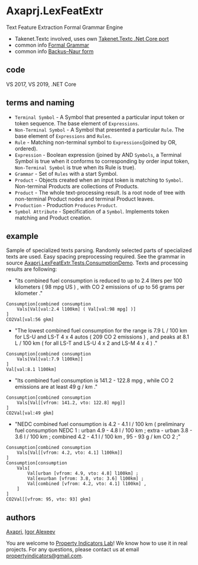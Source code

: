 # Axaprj.LexFeatExtr
Text Feature Extraction Formal Grammar Engine 
- Takenet.Textc involved, uses own [Takenet.Textc .Net Core port](https://github.com/Axaprj/textc-csharp/tree/port2core)
- common info [Formal Grammar](https://en.wikipedia.org/wiki/Formal_grammar)
- common info [Backus–Naur form](https://en.wikipedia.org/wiki/Backus%E2%80%93Naur_form)

## code
VS 2017, VS 2019, .NET Core

## terms and naming
- `Terminal Symbol` - A Symbol that presented a particular input token or token sequence. The base element of `Expressions`. 
- `Non-Terminal Symbol` - A Symbol that presented a particular `Rule`. The base element of `Expressions` and `Rules`.  
- `Rule` - Matching non-terminal symbol to `Expressions`(joined by OR, ordered).
- `Expression` - Boolean expression 
	(joined by AND `Symbols`, a Terminal Symbol is true when it conforms to corresponding by order input token, 
	`Non-Terminal Symbol` is true when its Rule is true). 
- `Grammar` - Set of `Rules` with a start Symbol.
- `Product` - Objects created when an input token is matching to `Symbol`. Non-terminal Products are collections of Products.
- `Product` - The whole text-processing result. Is a root node of tree with non-terminal Product nodes and terminal Product leaves.
- `Production` - Production `Produces` `Product`.
- `Symbol Attribute` - Specification of a `Symbol`. Implements token matching and Product creation.

## example
Sample of specialized texts parsing. Randomly selected parts of specialized texts are used.
Easy spacing preprocessing required.
See the grammar in source [Axaprj.LexFeatExtr.Tests.ConsumptionDemo](https://github.com/Axaprj/LexFeatExtr/blob/master/Tests/Axaprj.LexFeatExtr.Tests/ConsumptionDemo.cs).
Texts and processing results are following:

- "its combined fuel consumption is reduced to up to 2.4 liters per 100 kilometers ( 98 mpg US ) , with CO 2 emissions of up to 56 grams per kilometer ."
```
Consumption[combined consumption 
	Vals[Val[val:2.4 l100km] ( Val[val:98 mpg] )]
]
CO2Val[val:56 gkm]
```

- "The lowest combined fuel consumption for the range is 7.9 L / 100 km for LS-U and LS-T 4 x 4 autos ( 209 CO 2 emissions ) , and peaks at 8.1 L / 100 km ( for all LS-T and LS-U 4 x 2 and LS-M 4 x 4 ) ."
```
Consumption[combined consumption 
    Vals[Val[val:7.9 l100km]]
]
Val[val:8.1 l100km]
```

- "Its combined fuel consumption is 141.2 - 122.8 mpg , while CO 2 emissions are at least 49 g / km ."
```
Consumption[combined consumption 
	Vals[Val[[vfrom: 141.2, vto: 122.8] mpg]]
] 
CO2Val[val:49 gkm]
```

- "NEDC combined fuel consumption is 4.2 - 4.1 l / 100 km ( preliminary fuel consumption NEDC 1 : urban 4.9 - 4.8 l / 100 km ; extra - urban 3.8 - 3.6 l / 100 km ; combined 4.2 - 4.1 l / 100 km , 95 - 93 g / km CO 2 ;"
```
Consumption[combined consumption 
	Vals[Val[[vfrom: 4.2, vto: 4.1] l100km]]
] 
Consumption[consumption 
	Vals[
		Val[urban [vfrom: 4.9, vto: 4.8] l100km] ; 
		Val[exurban [vfrom: 3.8, vto: 3.6] l100km] ; 
		Val[combined [vfrom: 4.2, vto: 4.1] l100km] ,
	]
] 
CO2Val[[vfrom: 95, vto: 93] gkm]
```

## authors
[Axaprj](https://github.com/Axaprj), [Igor Alexeev](mailto:axaprj2000@yahoo.com) 

You are welcome to [Property Indicators Lab](https://propertyindicators.github.io/)! 
We know how to use it in real projects.
For any questions, please contact us at email 
[propertyindicators@gmail.com](mailto:propertyindicators@gmail.com).
